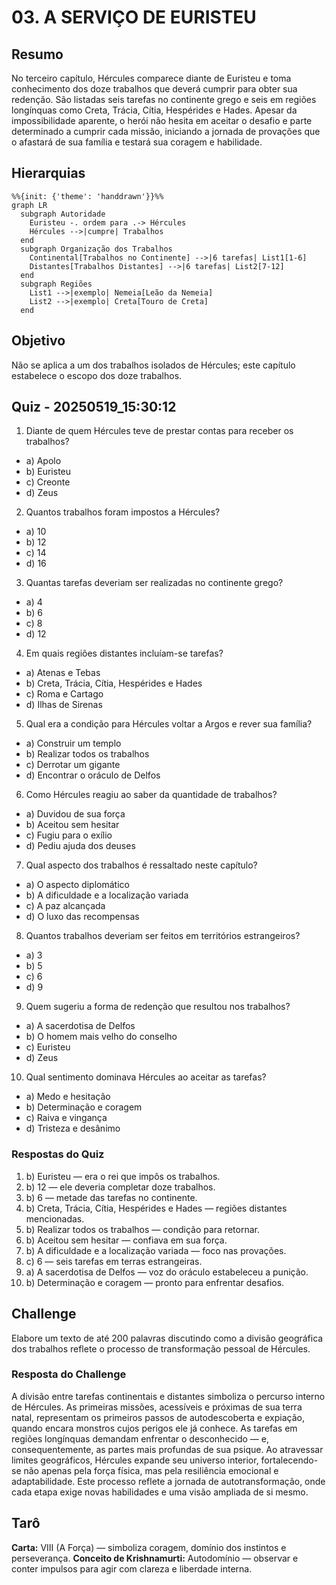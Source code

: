 # 03. A SERVIÇO DE EURISTEU

## Resumo
No terceiro capítulo, Hércules comparece diante de Euristeu e toma conhecimento dos doze trabalhos que deverá cumprir para obter sua redenção. São listadas seis tarefas no continente grego e seis em regiões longínquas como Creta, Trácia, Cítia, Hespérides e Hades. Apesar da impossibilidade aparente, o herói não hesita em aceitar o desafio e parte determinado a cumprir cada missão, iniciando a jornada de provações que o afastará de sua família e testará sua coragem e habilidade.

## Hierarquias
```mermaid
%%{init: {'theme': 'handdrawn'}}%%
graph LR
  subgraph Autoridade
    Euristeu -. ordem para .-> Hércules
    Hércules -->|cumpre| Trabalhos
  end
  subgraph Organização dos Trabalhos
    Continental[Trabalhos no Continente] -->|6 tarefas| List1[1-6]
    Distantes[Trabalhos Distantes] -->|6 tarefas| List2[7-12]
  end
  subgraph Regiões
    List1 -->|exemplo| Nemeia[Leão da Nemeia]
    List2 -->|exemplo| Creta[Touro de Creta]
  end
``` 

## Objetivo
Não se aplica a um dos trabalhos isolados de Hércules; este capítulo estabelece o escopo dos doze trabalhos.

## Quiz - 20250519_15:30:12
1. Diante de quem Hércules teve de prestar contas para receber os trabalhos?
- a) Apolo
- b) Euristeu
- c) Creonte
- d) Zeus

2. Quantos trabalhos foram impostos a Hércules?
- a) 10
- b) 12
- c) 14
- d) 16

3. Quantas tarefas deveriam ser realizadas no continente grego?
- a) 4
- b) 6
- c) 8
- d) 12

4. Em quais regiões distantes incluíam-se tarefas?
- a) Atenas e Tebas
- b) Creta, Trácia, Cítia, Hespérides e Hades
- c) Roma e Cartago
- d) Ilhas de Sirenas

5. Qual era a condição para Hércules voltar a Argos e rever sua família?
- a) Construir um templo
- b) Realizar todos os trabalhos
- c) Derrotar um gigante
- d) Encontrar o oráculo de Delfos

6. Como Hércules reagiu ao saber da quantidade de trabalhos?
- a) Duvidou de sua força
- b) Aceitou sem hesitar
- c) Fugiu para o exílio
- d) Pediu ajuda dos deuses

7. Qual aspecto dos trabalhos é ressaltado neste capítulo?
- a) O aspecto diplomático
- b) A dificuldade e a localização variada
- c) A paz alcançada
- d) O luxo das recompensas

8. Quantos trabalhos deveriam ser feitos em territórios estrangeiros?
- a) 3
- b) 5
- c) 6
- d) 9

9. Quem sugeriu a forma de redenção que resultou nos trabalhos?
- a) A sacerdotisa de Delfos
- b) O homem mais velho do conselho
- c) Euristeu
- d) Zeus

10. Qual sentimento dominava Hércules ao aceitar as tarefas?
- a) Medo e hesitação
- b) Determinação e coragem
- c) Raiva e vingança
- d) Tristeza e desânimo

### Respostas do Quiz
1. b) Euristeu — era o rei que impôs os trabalhos.
2. b) 12 — ele deveria completar doze trabalhos.
3. b) 6 — metade das tarefas no continente.
4. b) Creta, Trácia, Cítia, Hespérides e Hades — regiões distantes mencionadas.
5. b) Realizar todos os trabalhos — condição para retornar.
6. b) Aceitou sem hesitar — confiava em sua força.
7. b) A dificuldade e a localização variada — foco nas provações.
8. c) 6 — seis tarefas em terras estrangeiras.
9. a) A sacerdotisa de Delfos — voz do oráculo estabeleceu a punição.
10. b) Determinação e coragem — pronto para enfrentar desafios.

## Challenge
Elabore um texto de até 200 palavras discutindo como a divisão geográfica dos trabalhos reflete o processo de transformação pessoal de Hércules.

### Resposta do Challenge
A divisão entre tarefas continentais e distantes simboliza o percurso interno de Hércules. As primeiras missões, acessíveis e próximas de sua terra natal, representam os primeiros passos de autodescoberta e expiação, quando encara monstros cujos perigos ele já conhece. As tarefas em regiões longínquas demandam enfrentar o desconhecido — e, consequentemente, as partes mais profundas de sua psique. Ao atravessar limites geográficos, Hércules expande seu universo interior, fortalecendo-se não apenas pela força física, mas pela resiliência emocional e adaptabilidade. Este processo reflete a jornada de autotransformação, onde cada etapa exige novas habilidades e uma visão ampliada de si mesmo.

## Tarô
**Carta:** VIII (A Força) — simboliza coragem, domínio dos instintos e perseverança.
**Conceito de Krishnamurti:** Autodomínio — observar e conter impulsos para agir com clareza e liberdade interna.
